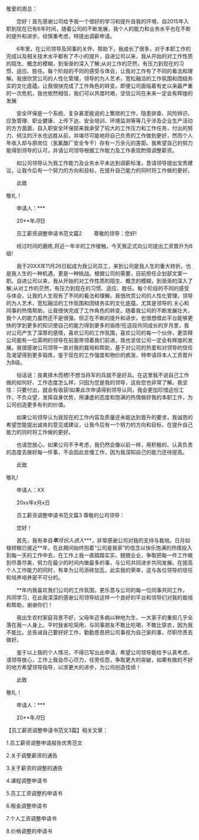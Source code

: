 

敬爱的周总：

　　您好！首先感谢公司给予我一个很好的学习和提升自我的环境，自2015年入职到现在已有6年时间，随着公司的不断发展，我个人的能力和业务水平也在不断的提升和进步。经慎重考虑，特提出调薪申请。

　　6年里，在公司领导及同事的关怀、帮助下，我成长了很多，对于本职工作的完成以及相关技术水平都有了不小的提升，自进公司以来，我从开始的对工作性质的陌生、概念的模糊，到渐渐的深入了解;从对工作的茫然，有压力到现在的习惯、适应、胜任。每个阶段的不同的感受与体会，让我对工作有了不同的看法和理解。我很欣赏公司的人性化管理，领导的为人艺术，宽松融洽的工作氛围和团结务实的文化底蕴，让我很快完成了工作角色的转变。即便公司面临着有史以来最严重的一次危机，我也依然相信，我们可以共度时艰，坚信公司在未来一定会有辉煌的发展

　　安全环保是一个系统、复杂甚至能说的上繁琐的工作，隐患排查、风险辨识、应急管理、职业健康、上传下达、安全培训、环境监测等等几乎涉及企业生产活动的方方面面，自入职安全环保部来我承受了较大的工作压力和工作任务，付出的努力、倾注的汗水也远胜从前，并竭尽可能地将自己负责的工作做到更好，然而个人年收入却与原岗位（氢氟酸厂安全专干）存有一万余元的差距。我希望自己的努力能得到领导的认可，并请公司领导根据工作能力及工作表现酌情调整薪资。

　　如公司领导认为我工作能力及业务水平未达到调薪标准，恳请领导提出宝贵建议，让我今后有一个努力的方向和目标，在提升自己能力的同时将工作做的更好。

　　此致

敬礼！

　　申请人：***

　　20**年*月*日

　　员工薪资调整申请书范文篇2
　　尊敬的领导：您好!

　　经过时间的磨练,将近一年半的工作接触，今天我正式向公司提出工资晋升为B级!

　　我于20XX年11月26日起成为我公司员工，来到公司是我人生的重大转折。也是我人生的一种机遇，更是一种挑战。根据公司的需要，目前担任企划部文案一职。自进公司以来，我从开始的对工作性质的陌生、概念的模糊，到渐渐的深入了解;从对工作的茫然，有压力到现在的习惯、适应、胜任。每个阶段的不同的感受与体会，让我的人生观有了不同的看法和理解。我很欣赏公司的人性化管理，领导的为人艺术，宽松融洽的工作氛围和团结务实的文化底蕴，尤其是领导的.关心和同事的热情帮助，让我很快完成了工作角色的转变。随着我公司的不断发展壮大，我个人的能力虽然还不是很强，但正在不断的提升和进步。也很想借此平台能够更快的学到更多的知识使自己的能力得到更多的锻炼!在这段共同成长的岁月里，我对公司产生了深厚的感情，喜欢公司的工作氛围，喜欢公司的每一个伙伴，更崇拜公司能有一位英明的领导在前面带领着我们前进，我也坚信公司一定会有辉煌的发展。我很感谢公司领导一直对我的栽培和帮助，基于对公司的热爱和对领导的信任及渴望得到更多锻炼，鉴于现在的工作强度和物价的疯涨，特申请将本人工资晋升为B级。

　　俗话说：良禽择木而栖!不想当将军的兵就不是好兵。在这里我不说自己工作做的如何好、工作态度怎么样，只因为您是我的领导，这些您也非常了解。我坚信：只要付出，就会有收获!如果此次申请得到领导认同，我会更加珍惜这份工作，不负众望，发挥自身优势，用谦虚的态度和饱满的热情做好我的本职工作，为公司创造更多有利的价值。

　　如果公司领导认为我现在的工作内容及质量还未能达到晋升的要求，我诚恳的希望您能提出诚肯的意见或建议，让我今后有一个努力的方向和目标，在提升自己能力的同时将工作做的更好。

　　也请您放心，如果公司不予考虑，我仍然会像以前一样，用积极的、认真负责的态度去做好每一件事，不会因此怠慢工作，因为我深知自己的能力还待提高。

　　此致

敬礼!

　　申请人：XX

　　20xx年x月x日

　　员工薪资调整申请书范文篇3
尊敬的公司领导：

　　您好！

　　首先，我有幸自***年**月份入进入****，非常感谢公司对我的支持与栽培。日月如梭转眼已接近**年，在此期间始终抱着“公司是我家”的信念以快乐饱满的热情投入到每一天的工作中去，在工作上我一直踏踏实实、兢兢业业，争取把每一件工作做到尽善尽美，努力在最少的时间内做最多的事，与公司共同进步共同发展。在提高个人工作能力的同时，有幸为公司添砖加瓦，此实我的荣幸，这与各位领导的信任和培养培养密不可分的。

　　**年内我喜欢我们公司的工作氛围，更乐意与公司的每一位同事共同工作，共同学习，在此我深深的感谢公司领导给这样一个良好的平台和领导们对我的栽培和帮助，谢谢你们！

　　我出生农村家庭背景不好，父母年迈多病以种地为生，一大家子的重担几乎全落在我一人身上。平时我省吃简用，与同事朋友不敢比吃喝，不敢比穿衣，因为我不能比。总告诫自己要好好工作，勤勤恳恳把公司事视为自己家的事，尽职尽责去做好。

　　鉴于以上我的个人情况，不得已写出此申请，希望公司领导能给予认真考虑，请领导放心，工作上我会尽心尽力，任劳任怨，争取更大的突破，如果有做的不好的地方希望领导指导，以求更大的进步，为公司创造佳绩！

　　此致

敬礼！

　　申请人：***

　　20**年*月*日

【员工薪资调整申请书范文3篇】相关文章：

1.员工薪资调整申请报告优秀范文

2.关于调整薪资的通告

3.关于薪资的调整的通告

4.课程调整申请书

5.员工工资调整的申请书

6.租金调整申请书

7.个人工资调整申请书

8.价格调整的申请书